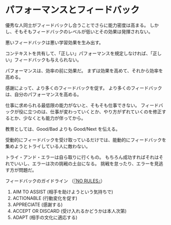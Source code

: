 # パフォーマンスとフィードバック

優秀な人同士がフィードバックし合うことでさらに能力密度は高まる。
しかし、そもそもフィードバックのレベルが低いとその効果は発揮されない。

悪いフィードバックは悪い学習効果を生み出す。

コンテキストを共有して、「正しい」パフォーマンスを規定しなければ、「正しい」フィードバックも与えられない。

パフォーマンスは、効率の前に効果だ。
まずは効果を高めて、それから効率を高める。

感謝によって、より多くのフィードバックを促す。
より多くのフィードバックは、自分のパフォーマンスを高める。

仕事に求められる最低限の能力がないと、そもそも仕事できない。
フィードバックが役に立つのは、仕事が変わっていくとか、やり方がずれていくのを修正するとか、少なくとも能力が伴ってから。

教育としては、Good/Bad よりも Good/Next を伝える。

受動的にフィードバックを受け取っているだけでは、能動的にフィードバックを集めようとトライしている人に敵わない。

トライ・アンド・エラーは自ら取りに行くもの。
もちろん成功すればそれはそれでいいし、エラーは次の挑戦の土台になる。
挑戦を怠ったり、エラーを見逃す方が問題だ。

フィードバックのガイドライン
（[『NO RULES』](https://www.amazon.co.jp/dp/4532323673)）

1. AIM TO ASSIST (相手を助けようという気持ちで)
2. ACTIONABLE (行動変化を促す)
3. APPRECIATE (感謝する)
4. ACCEPT OR DISCARD (受け入れるかどうかは本人次第)
5. ADAPT (相手の文化に適応する)
